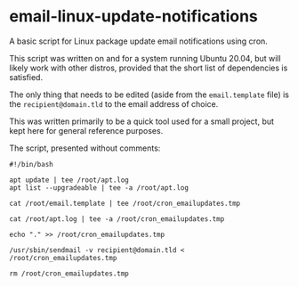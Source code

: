 # email-linux-update-notifications
A basic script for Linux package update email notifications using cron.

This script was written on and for a system running Ubuntu 20.04, but will likely work with other distros, provided that the short list of dependencies is satisfied.

The only thing that needs to be edited (aside from the `email.template` file) is the `recipient@domain.tld` to the email address of choice.

This was written primarily to be a quick tool used for a small project, but kept here for general reference purposes.

The script, presented without comments:

```
#!/bin/bash

apt update | tee /root/apt.log
apt list --upgradeable | tee -a /root/apt.log 

cat /root/email.template | tee /root/cron_emailupdates.tmp

cat /root/apt.log | tee -a /root/cron_emailupdates.tmp

echo "." >> /root/cron_emailupdates.tmp

/usr/sbin/sendmail -v recipient@domain.tld < /root/cron_emailupdates.tmp

rm /root/cron_emailupdates.tmp
```
